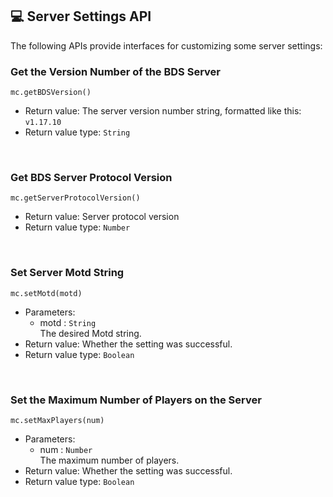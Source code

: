 ## 💻 Server Settings API

The following APIs provide interfaces for customizing some server settings:

### Get the Version Number of the BDS Server

`mc.getBDSVersion()`

- Return value: The server version number string, formatted like this: `v1.17.10`
- Return value type: `String`

<br>

### Get BDS Server Protocol Version 

`mc.getServerProtocolVersion()`

- Return value: Server protocol version 
- Return value type: `Number`

<br>

### Set Server Motd String  

`mc.setMotd(motd)`

- Parameters: 
  - motd : `String`  
    The desired Motd string.  
- Return value: Whether the setting was successful.
- Return value type: `Boolean`

<br>

### Set the Maximum Number of Players on the Server  

`mc.setMaxPlayers(num)`

- Parameters: 
  - num : `Number`  
    The maximum number of players.  
- Return value: Whether the setting was successful.
- Return value type: `Boolean`

<br>
